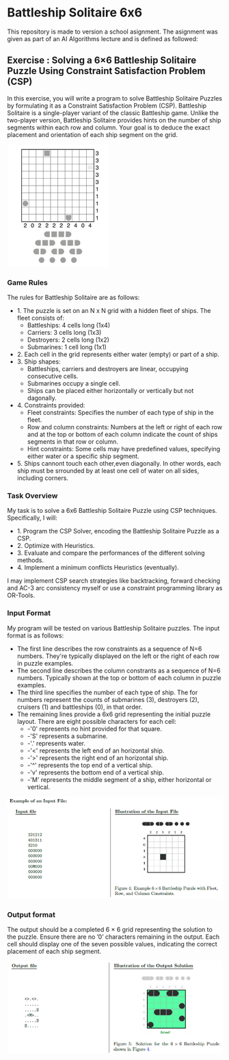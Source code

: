 # Battleship Solitaire 6x6

This repository is made to version a school asignment. The asignment was given as part of an AI Algorithms lecture and is defined as followed:

## Exercise : Solving a 6×6 Battleship Solitaire Puzzle Using Constraint Satisfaction Problem (CSP)

In this exercise, you will write a program to solve Battleship Solitaire Puzzles by formulating it as a Constraint Satisfaction Problem (CSP). Battleship Solitaire is a single-player variant of the classic Battleship game. Unlike the two-player version, Battleship Solitaire provides hints on the number of ship segments within each row and column. Your goal is to deduce the exact placement and orientation of each ship segment on the grid.

![Main Image](./Images/battleshipMain.png)

### Game Rules

The rules for Battleship Solitaire are as follows:
<ul>
  <li>1. The puzzle is set on an N x N grid with a hidden fleet of ships. The fleet consists of:
  <ul>
    <li>Battleships: 4 cells long (1x4)</li>
    <li>Carriers: 3 cells long (1x3)</li>
    <li>Destroyers: 2 cells long (1x2)</li>
    <li>Submarines: 1 cell long (1x1)</li>
  </ul>
  </li>
  <li>
    2. Each cell in the grid represents either water (empty) or part of a ship.
  </li>
  <li>
    3. Ship shapes:
    <ul>
      <li>Battleships, carriers and destroyers are linear, occupying consecutive cells.</li>
      <li>Submarines occupy a single cell.</li>
      <li>Ships can be placed either horizontally or vertically but not dagonally.</li>
    </ul>
  </li>
  <li>4. Constraints provided:
  <ul>
    <li>Fleet constraints: Specifies the number of each type of ship in the fleet.</li>
    <li>Row and column constraints: Numbers at the left or right of each row and at the top or bottom of each column indicate the count of ships segments in that row or column.</li>
    <li>Hint constraints: Some cells may have predefined values, specifying either water or a specific ship segment.</li>
  </ul>
  </li>
  <li>
    5. Ships cannont touch each other,even diagonally. In other words, each ship must be srrounded by at least one cell of water on all sides, including corners.
  </li>
</ul>

### Task Overview

My task is to solve a 6x6 Battleship Solitaire Puzzle using CSP techniques. Specifically, I will:
<ul>
  <li>1. Program the CSP Solver, encoding the Battleship Solitaire Puzzle as a CSP.</li>
  <li>2. Optimize with Heuristics.</li>
  <li>3. Evaluate and compare the performances of the different solving methods.</li>
  <li>4. Implement a minimum conflicts Heuristics (eventually).</li>
</ul>

I may implement CSP search strategies like backtracking, forward checking and AC-3 arc consistency myself or use a constraint programming library as OR-Tools.

### Input Format

My program will be tested on various Battleship Solitaire puzzles. The input format is as follows:
<ul>
  <li>The first line describes the row constraints as a sequence of N=6 numbers. They're typically displayed on the left or the right of each row in puzzle examples.</li>
  <li>The second line describes the column constrants as a sequence of N=6 numbers. Typically shown at the top or bottom of each column in puzzle examples.</li>
  <li>The third line specifies the number of each type of ship. The for numbers represent the counts of submarines (3), destroyers (2), cruisers (1) and battleships (0), in that order.</li>
  <li>The remaining lines provide a 6x6 grid representing the initial puzzle layout. There are eight possible characters for each cell:
  <ul>
    <li>-'0' represents no hint provided for that square.</li>
    <li>-'S' represents a submarine.</li>
    <li>-'.' represents water.</li>
    <li>-'<' represents the left end of an horizontal ship.</li>
    <li>-'>' represents the right end of an horizontal ship.</li>
    <li>-'^' represents the top end of a vertical ship.</li>
    <li>-'v' represents the bottom end of a vertical ship.</li>
    <li>-'M' represents the middle segment of a ship, either horizontal or vertical.</li>
  </ul>
  </li>
</ul>

![Input Image](./Images/input.png)

### Output format

The output should be a completed 6 × 6 grid representing the solution to the puzzle. Ensure there are no ’0’ characters remaining in the output. Each cell should display one of the seven possible values, indicating the correct placement of each ship segment.

![Output Image](./Images/output.png)

